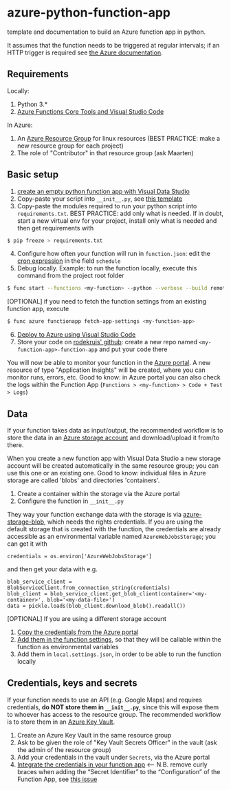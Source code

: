 # azure-python-function-app
template and documentation to build an Azure function app in python.

It assumes that the function needs to be triggered at regular intervals; if an HTTP trigger is required see [the Azure documentation](https://docs.microsoft.com/en-us/azure/azure-functions/functions-reference-python#http-trigger-and-bindings).

## Requirements
Locally:
1. Python 3.*
2. [Azure Functions Core Tools and Visual Studio Code](https://docs.microsoft.com/en-us/azure/developer/python/tutorial-vs-code-serverless-python-01#configure-your-environment)

In Azure:
1. An [Azure Resource Group](https://docs.microsoft.com/en-us/azure/azure-resource-manager/management/overview) for linux resources (BEST PRACTICE: make a new resource group for each project)
2. The role of "Contributor" in that resource group (ask Maarten)

## Basic setup
1. [create an empty python function app with Visual Data Studio](https://docs.microsoft.com/en-us/azure/developer/python/tutorial-vs-code-serverless-python-02)
2. Copy-paste your script into `__init__.py`, see [this template](https://github.com/jmargutt/azure-python-function-app/blob/main/my-function/__init__.py)
3. Copy-paste the modules required to run your python script into `requirements.txt`. BEST PRACTICE: add only what is needed. If in doubt, start a new virtual env for your project, install only what is needed and then get requirements with
```sh 
$ pip freeze > requirements.txt
```
4. Configure how often your function will run in `function.json`: edit the [cron expression](https://crontab.guru/) in the field `schedule`
5. Debug locally. Example: to run the function locally, execute this command from the project root folder
```sh 
$ func start --functions <my-function> --python --verbose --build remote
```
[OPTIONAL] if you need to fetch the function settings from an existing function app, execute
```sh 
$ func azure functionapp fetch-app-settings <my-function-app>
```
6. [Deploy to Azure using Visual Studio Code](https://docs.microsoft.com/en-us/azure/developer/python/tutorial-vs-code-serverless-python-05)
7. Store your code on [rodekruis' github](https://github.com/rodekruis): create a new repo named `<my-function-app>-function-app` and put your code there

You will now be able to monitor your function in the [Azure portal](https://portal.azure.com/). A new resource of type "Application Insights" will be created, where you can monitor runs, errors, etc. Good to know: in Azure portal you can also check the logs within the Function App (`Functions > <my-function> > Code + Test > Logs`)

## Data
If your function takes data as input/output, the recommended workflow is to store the data in an [Azure storage account](https://docs.microsoft.com/en-us/azure/storage/common/storage-account-overview) and download/upload it from/to there.

When you create a new function app with Visual Data Studio a new storage account will be created automatically in the same resource group; you can use this one or an existing one. Good to know: individual files in Azure storage are called 'blobs' and directories 'containers'.
1. Create a container within the storage via the Azure portal
2. Configure the function in `__init__.py`

They way your function exchange data with the storage is via [azure-storage-blob](https://pypi.org/project/azure-storage-blob/), which needs the rights credentials. If you are using the default storage that is created with the function, the credentials are already accessible as an environmental variable named `AzureWebJobsStorage`; you can get it with
```
credentials = os.environ['AzureWebJobsStorage']
```
and then get your data with e.g.
```
blob_service_client = BlobServiceClient.from_connection_string(credentials)
blob_client = blob_service_client.get_blob_client(container='<my-container>', blob='<my-data-file>')
data = pickle.loads(blob_client.download_blob().readall())
```
[OPTIONAL] If you are using a different storage account
1. [Copy the credentials from the Azure portal](https://docs.microsoft.com/en-us/azure/storage/blobs/storage-quickstart-blobs-python#copy-your-credentials-from-the-azure-portal)
2. [Add them in the function settings](https://docs.microsoft.com/en-us/azure/azure-functions/functions-how-to-use-azure-function-app-settings#settings), so that they will be callable within the function as environmental variables
3. Add them in `local.settings.json`, in order to be able to run the function locally

## Credentials, keys and secrets
If your function needs to use an API (e.g. Google Maps) and requires credentials, **do NOT store them in `__init__.py`**, since this will expose them to whoever has access to the resource group. The recommended workflow is to store them in an [Azure Key Vault](https://docs.microsoft.com/en-us/azure/key-vault/general/overview).
1. Create an Azure Key Vault in the same resource group
2. Ask to be given the role of "Key Vault Secrets Officer" in the vault (ask the admin of the resource group)
3. Add your credentials in the vault under `Secrets`, via the Azure portal
4. [Integrate the credentials in your function app](https://daniel-krzyczkowski.github.io/Integrate-Key-Vault-Secrets-With-Azure-Functions/) <-- N.B. remove curly braces when adding the “Secret Identifier” to the “Configuration” of the Function App, see [this issue](https://docs.microsoft.com/en-us/answers/questions/55403/could-not-access-key-vault-reference-metadata.html)
